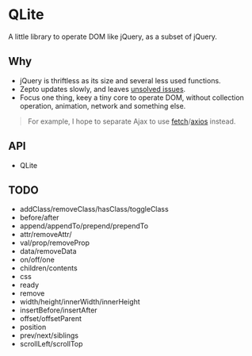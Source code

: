 # QLite

A little library to operate DOM like jQuery, as a subset of jQuery.

## Why

- jQuery is thriftless as its size and several less used functions.
- Zepto updates slowly, and leaves [unsolved issues](https://github.com/madrobby/zepto/issues).
- Focus one thing, keey a tiny core to operate DOM, without collection operation, animation, network and something else. 
> For example, I hope to separate Ajax to use [fetch](https://github.com/github/fetch)/[axios](https://github.com/mzabriskie/axios) instead.

## API

- QLite

## TODO

- addClass/removeClass/hasClass/toggleClass
- before/after
- append/appendTo/prepend/prependTo
- attr/removeAttr/
- val/prop/removeProp
- data/removeData
- on/off/one
- children/contents
- css
- ready
- remove
- width/height/innerWidth/innerHeight
- insertBefore/insertAfter
- offset/offsetParent
- position
- prev/next/siblings
- scrollLeft/scrollTop
